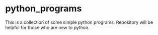 # python_programs
This is a collection of some simple python programs. Repository will be helpful for those who are new to python.

